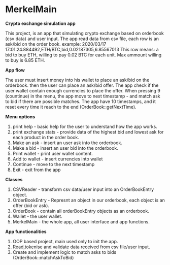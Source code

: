 # MerkelMain

**Crypto exchange simulation app**

This project, is an app that simulating crypto exchange based on orderbook (csv data) and user input.
The app read data from csv file, each row is an ask/bid on the order book.
example: 2020/03/17 17:01:24.884492,ETH/BTC,bid,0.02187305,6.85567013
This row means: a bid to buy ETH, willing to pay 0.02 BTC for each unit. Max ammount willing to buy is 6.85 ETH.

**App flow**

The user must insert money into his wallet to place an ask/bid on the orderbook.
then the user can place an ask/bid offer.
The app check if the user wallet contain enough currencies to place the offer.
When pressing 9 (countinue) in the menu, the app move to next timestamp - and match ask to bid if there are possible matches.
The app have 10 timestamps, and it reset every time it reach to the end (OrderBook::getNextTime).

**Menu options**
1. print help - basic help for the user to understand how the app works.
2. print exchange stats - provide data of the highest bid and lowest ask for each product in the order book.
3. Make an ask - insert an user ask into the orderbook.
4. Make a bid - insert an user bid into the orderbook.
5. Print wallet - print user wallet content.
6. Add to wallet - insert currencies into wallet
9. Continue - move to the next timestamp
0. Exit - exit from the app

**Classes**
1. CSVReader - transform csv data/user input into an OrderBookEntry object.
2. OrderBookEntry  - Represnt an object in our orderbook, each object is an offer (bid or ask).
3. OrderBook - contain all orderBookEntry objects as an orderbook.
4. Wallet - the user wallet.
5. MerkelMain - the whole app, all user interface and app functions.

**App functionalities**
1. OOP based project, main used only to init the app.
2. Read,tokenise and validate data received from csv file/user input.
3. Create and implement logic to match asks to bids (OrderBook::matchAskToBid)





